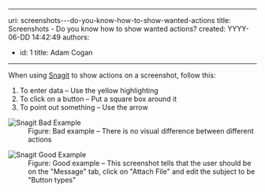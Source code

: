 

---
uri: screenshots---do-you-know-how-to-show-wanted-actions
title: Screenshots - Do you know how to show wanted actions?
created: YYYY-06-DD 14:42:49
authors:
  - id: 1
    title: Adam Cogan
---




<span class='intro'> <p>When using <a target="_blank" href="http&#58;//www.techsmith.com/snagit.html">Snagit</a> to show actions on a screenshot, follow this&#58;</p>
<ol>
<li>To enter data – Use the yellow highlighting</li>
<li>To click on a button – Put a square box around it</li>
<li>To point out something  – Use the arrow​​<br></li>
</ol>
 </span>

<dl class="badImage"><dt><img src="/PublishingImages/snagit-actions-bad.jpg" alt="Snagit Bad Example" /></dt><dd>Figure&#58; Bad example – There is no visual difference between different actions</dd></dl><dl class="goodImage"><dt><img src="/PublishingImages/snagit-actions-good.jpg" alt="Snagit Good Example" />​</dt><dd>Figure&#58; Good example – This screenshot tells that the user should be on the &quot;Message&quot; tab, click on &quot;Attach File&quot; and edit the subject to be &quot;Button types&quot;​<span style="color&#58;#444444;">​</span></dd></dl>


